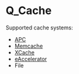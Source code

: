 Q_Cache
=======

Supported cache systems:

 * [APC](http://pecl.php.net/package/APC)
 * [Memcache](http://pecl.php.net/package/memcache)
 * [XCache](http://xcache.lighttpd.net/)
 * [eAccelerator](http://eaccelerator.net/)
 * File